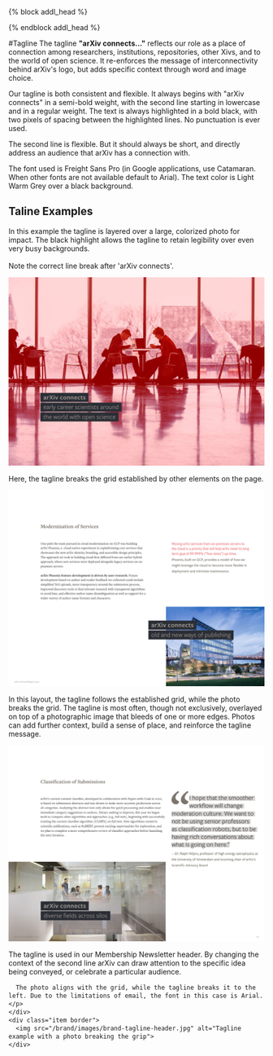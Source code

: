 {% block addl_head %}
<link rel="stylesheet" type="text/css" href="{{'/css/brand_guide.css' | urlize}}""/>
{% endblock addl_head %}

#Tagline
The tagline **"arXiv connects..."** reflects our role as a place of connection among researchers, institutions, repositories, other Xivs, and to the world of open science. It re-enforces the message of interconnectivity behind arXiv's logo, but adds specific context through word and image choice.

Our tagline is both consistent and flexible. It always begins with "arXiv connects" in a semi-bold weight, with the second line starting in lowercase and in a regular weight. The text is always highlighted in a bold black, with two pixels of spacing between the highlighted lines. No punctuation is ever used.

The second line is flexible. But it should always be short, and directly address an audience that arXiv has a connection with.

The font used is Freight Sans Pro (in Google applications, use Catamaran. When other fonts are not available default to Arial). The text color is Light Warm Grey over a black background.

<div class="brand-grid">
  <div class="row">
    <div class="item">
      <h2>Taline Examples</h2>
      <p>In this example the tagline is layered over a large, colorized photo for impact. The black highlight allows the tagline to retain legibility over even very busy backgrounds.
      <br><br>
      Note the correct line break after 'arXiv connects'.</p>
    </div>
    <div class="item border">
      <img src="/brand/images/brand-tagline-3.jpg" alt="Tagline example over an image of students at a table">
    </div>
  </div>

  <div class="row no-border">
    <div class="item">
      <p>Here, the tagline breaks the grid established by other elements on the page.</p>
    </div>
    <div class="item border">
      <img src="/brand/images/brand-tagline-2.jpg" alt="Tagline example breaking the graphic design grid">
    </div>
  </div>

  <div class="row no-border">
    <div class="item">
      <p>In this layout, the tagline follows the established grid, while the photo breaks the grid. The tagline is most often, though not exclusively, overlayed on top of a photographic image that bleeds of one or more edges. Photos can add further context, build a sense of place, and reinforce the tagline message.</p>
    </div>
    <div class="item border">
      <img src="/brand/images/brand-tagline-1.jpg" alt="Tagline example with a photo breaking the grip">
    </div>
  </div>

  <div class="row no-border">
    <div class="item">
      <p>The tagline is used in our Membership Newsletter header. By changing the context of the second line arXiv can draw attention to the specific idea being conveyed, or celebrate a particular audience.

      The photo aligns with the grid, while the tagline breaks it to the left. Due to the limitations of email, the font in this case is Arial.</p>
    </div>
    <div class="item border">
      <img src="/brand/images/brand-tagline-header.jpg" alt="Tagline example with a photo breaking the grip">
    </div>
  </div>

</div>
